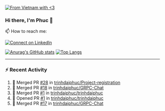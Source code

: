 [![From Vietnam with <3](https://raw.githubusercontent.com/webuild-community/badge/master/svg/love.svg)](https://webuild.community)

### Hi there, I'm Phuc 👋

📫 How to reach me:

[![Connect on LinkedIn](https://img.shields.io/badge/--linkedin?label=LinkedIn&logo=LinkedIn&style=social)](https://www.linkedin.com/in/trinh-dai-phuc/)


[![Anurag's GitHub stats](https://phuc-github-readme-stats.vercel.app/api?username=trinhdaiphuc&count_private=true&show_icons=true&theme=synthwave)](https://github.com/anuraghazra/github-readme-stats)
[![Top Langs](https://phuc-github-readme-stats.vercel.app/api/top-langs/?username=trinhdaiphuc&theme=synthwave&show_icons=true&layout=compact&langs_count=8&hide=html,css,scss,less,handlebars,ejs)](https://github.com/anuraghazra/github-readme-stats)


---

### :zap: Recent Activity

<!--START_SECTION:activity-->
1. 🎉 Merged PR [#28](https://github.com/trinhdaiphuc/Project-registration/pull/28) in [trinhdaiphuc/Project-registration](https://github.com/trinhdaiphuc/Project-registration)
2. 🎉 Merged PR [#18](https://github.com/trinhdaiphuc/GRPC-Chat/pull/18) in [trinhdaiphuc/GRPC-Chat](https://github.com/trinhdaiphuc/GRPC-Chat)
3. 🎉 Merged PR [#1](https://github.com/trinhdaiphuc/trinhdaiphuc/pull/1) in [trinhdaiphuc/trinhdaiphuc](https://github.com/trinhdaiphuc/trinhdaiphuc)
4. 💪 Opened PR [#1](https://github.com/trinhdaiphuc/trinhdaiphuc/pull/1) in [trinhdaiphuc/trinhdaiphuc](https://github.com/trinhdaiphuc/trinhdaiphuc)
5. 🎉 Merged PR [#17](https://github.com/trinhdaiphuc/GRPC-Chat/pull/17) in [trinhdaiphuc/GRPC-Chat](https://github.com/trinhdaiphuc/GRPC-Chat)
<!--END_SECTION:activity-->
